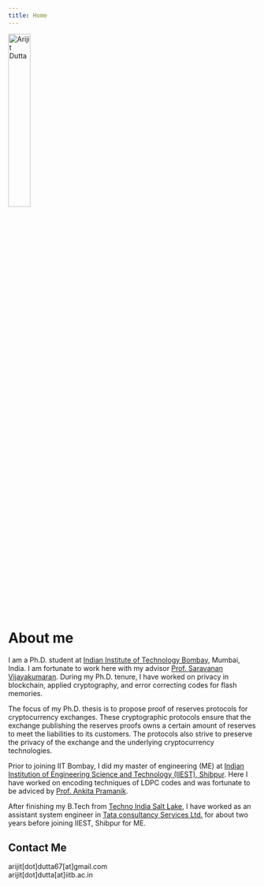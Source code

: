```yaml
---
title: Home
---
```


<div> 
    <img src="{{ '/images/profile_pic.jpg' | absolute_url }}" alt="Arijit Dutta" style="width:30%;" >
</div>

# About me 
I am a Ph.D. student at [Indian Institute of Technology Bombay](http://www.iitb.ac.in/), Mumbai, India. I am fortunate to work here with my advisor [Prof. Saravanan Vijayakumaran](https://www.ee.iitb.ac.in/~sarva/). During my Ph.D. tenure, I have worked on privacy in blockchain, applied cryptography, and error correcting codes for flash memories.

The focus of my Ph.D. thesis is to propose proof of reserves protocols for cryptocurrency exchanges. These cryptographic protocols ensure that the exchange publishing the reserves proofs owns a certain amount of reserves to meet the liabilities to its customers. The protocols also strive to preserve the privacy of the exchange and the underlying cryptocurrency technologies.  

Prior to joining IIT Bombay, I did my master of engineering (ME) at [Indian Institution of Engineering Science and Technology (IIEST), Shibpur](https://www.iiests.ac.in/). Here I have worked on encoding techniques of LDPC codes and was fortunate to be adviced by [Prof. Ankita Pramanik](https://www.iiests.ac.in/IIEST/Faculty/telecom-ankita).

After finishing my B.Tech from [Techno India Salt Lake](https://www.ticollege.ac.in/), I have worked as an assistant system engineer in [Tata consultancy Services Ltd.](https://www.tcs.com/) for about two years before joining IIEST, Shibpur for ME.

## Contact Me
arijit[dot]dutta67[at]gmail.com  
arijit[dot]dutta[at]iitb.ac.in


